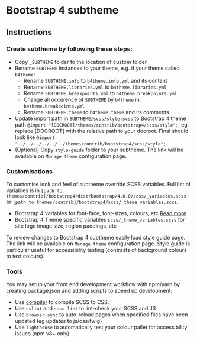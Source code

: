 # Bootstrap 4 subtheme

## Instructions

### Create subtheme by following these steps:

* Copy `_SUBTHEME` folder to the location of custom folder
* Rename `SUBTHEME` instances to your theme, e.g.  if your theme called `b4theme`:
  * Rename `SUBTHEME.info` to `b4theme.info.yml` and its content
  * Rename `SUBTHEME.libraries.yml` to `b4theme.libraries.yml`
  * Rename `SUBTHEME.breakpoints.yml` to `b4theme.breakpoints.yml`
  * Change all occurence of `SUBTHEME` by `b4theme` in `b4theme.breakpoints.yml`
  * Rename `SUBTHEME.theme` to `b4theme.theme` and its comments
* Update import path in `SUBTHEME/scss/style.scss` to Bootstrap 4 theme path 
    `@import "[DOCROOT]/themes/contrib/bootstrap4/scss/style";`, 
     eg replace [DOCROOT] with the relative path to your docroot.
     Final should look like `@import "../../../../../../themes/contrib/bootstrap4/scss/style";`.
* (Optional) Copy `style-guide` folder to your subtheme. The link will be available on `Manage theme` configuration page.

### Customisations

To customise look and feel of subtheme override SCSS variables. Full list of variables is in `[path to themes/contrib]/bootstrap4/dist/bootstrap/4.6.0/scss/_variables.scss` or `[path to themes/contrib]/bootstrap4/scss/_theme_variables.scss`.
* Bootstrap 4 variables for font-face, font-sizes, colours, etc [Read more](https://getbootstrap.com/docs/4.6/getting-started/theming/#variable-defaults)
* Bootstrap 4 Theme specific variables `scss/_theme_variables.scss` for site logo image size, region paddings, etc

To review changes to Bootstrap 4 subtheme easily load style guide page. The link will be available on `Manage theme` configuration page. Style guide is particular useful for accessibility testing (contrasts of background colours to text colours).

### Tools

You may setup your front end development workflow with npm/yarn by creating package.json and adding scripts to speed up development:

* Use [compiler](https://sass-lang.com/install) to compile SCSS to CSS.
* Use `eslint` and `sass-lint` to lint-check your SCSS and JS
* Use `browser-sync` to auto-reload pages when specified files have been updated (eg updates to js/css/twig)
* Use `lighthouse` to automatically test your colour pallet for accessibility issues (npm v8+ only)
